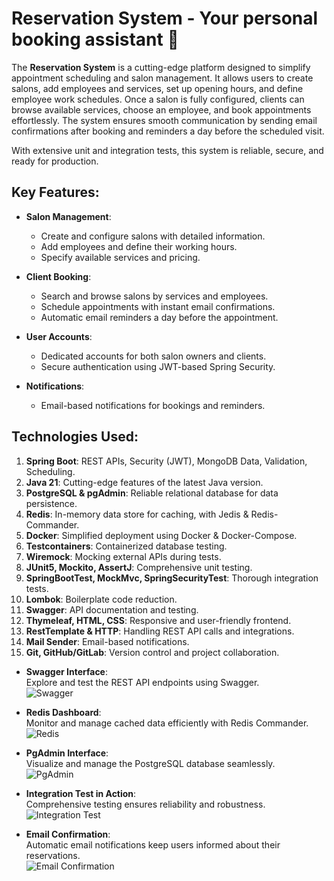 # Reservation System - Your personal booking assistant 💼

The **Reservation System** is a cutting-edge platform designed to simplify appointment scheduling and salon management. It allows users to create salons, add employees and services, set up opening hours, and define employee work schedules. Once a salon is fully configured, clients can browse available services, choose an employee, and book appointments effortlessly. The system ensures smooth communication by sending email confirmations after booking and reminders a day before the scheduled visit.

With extensive unit and integration tests, this system is reliable, secure, and ready for production.

## Key Features:

-   **Salon Management**:
    
    -   Create and configure salons with detailed information.
    -   Add employees and define their working hours.
    -   Specify available services and pricing.
-   **Client Booking**:
    
    -   Search and browse salons by services and employees.
    -   Schedule appointments with instant email confirmations.
    -   Automatic email reminders a day before the appointment.
-   **User Accounts**:
    
    -   Dedicated accounts for both salon owners and clients.
    -   Secure authentication using JWT-based Spring Security.
-   **Notifications**:
    
    -   Email-based notifications for bookings and reminders.

## Technologies Used:

1.  **Spring Boot**: REST APIs, Security (JWT), MongoDB Data, Validation, Scheduling.
2.  **Java 21**: Cutting-edge features of the latest Java version.
3.  **PostgreSQL & pgAdmin**: Reliable relational database for data persistence.
4.  **Redis**: In-memory data store for caching, with Jedis & Redis-Commander.
5.  **Docker**: Simplified deployment using Docker & Docker-Compose.
6.  **Testcontainers**: Containerized database testing.
7.  **Wiremock**: Mocking external APIs during tests.
8.  **JUnit5, Mockito, AssertJ**: Comprehensive unit testing.
9.  **SpringBootTest, MockMvc, SpringSecurityTest**: Thorough integration tests.
10.  **Lombok**: Boilerplate code reduction.
11.  **Swagger**: API documentation and testing.
12.  **Thymeleaf, HTML, CSS**: Responsive and user-friendly frontend.
13.  **RestTemplate & HTTP**: Handling REST API calls and integrations.
14.  **Mail Sender**: Email-based notifications.
15.  **Git, GitHub/GitLab**: Version control and project collaboration.

-   **Swagger Interface**:  
    Explore and test the REST API endpoints using Swagger.  
    ![Swagger](https://github.com/user-attachments/assets/7c86a618-918f-470e-b498-82422ee7120e)
    
-   **Redis Dashboard**:  
    Monitor and manage cached data efficiently with Redis Commander.  
    ![Redis](https://github.com/user-attachments/assets/be401279-a203-4844-b1dc-410bda4cb30f)
    
-   **PgAdmin Interface**:  
    Visualize and manage the PostgreSQL database seamlessly.  
    ![PgAdmin](https://github.com/user-attachments/assets/c37349be-fcb9-4d84-a59b-cae484fd6601)
    
-   **Integration Test in Action**:  
    Comprehensive testing ensures reliability and robustness.  
    ![Integration Test](https://github.com/user-attachments/assets/ded0f54d-27c0-47bd-a10d-3f4104960cb4)
    
-   **Email Confirmation**:  
    Automatic email notifications keep users informed about their reservations.  
    ![Email Confirmation](https://github.com/user-attachments/assets/e7850874-e014-42bf-93ac-7584d91819f2)
